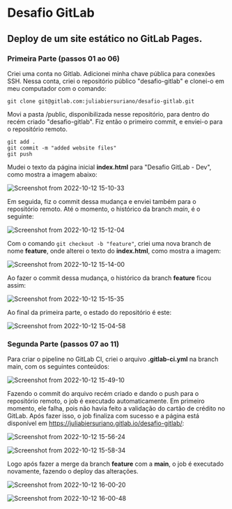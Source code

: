 # Desafio GitLab

## Deploy de um site estático no GitLab Pages.

### Primeira Parte (passos 01 ao 06)

Criei uma conta no Gitlab. Adicionei minha chave pública para conexões SSH. Nessa conta, criei o repositório público "desafio-gitlab" e clonei-o em meu computador com o comando:

```
git clone git@gitlab.com:juliabiersuriano/desafio-gitlab.git
```

Movi a pasta /public, disponibilizada nesse repositório, para dentro do recém criado "desafio-gitlab". Fiz então o primeiro commit, e enviei-o para o repositório remoto.

```
git add .
git commit -m "added website files"
git push
```

Mudei o texto da página inicial **index.html** para "Desafio GitLab - Dev", como mostra a imagem abaixo:

![Screenshot from 2022-10-12 15-10-33](https://user-images.githubusercontent.com/85142222/195427901-bfdfbb08-e328-493a-b8e2-9d630de4455b.png)

Em seguida, fiz o commit dessa mudança e enviei também para o repositório remoto. Até o momento, o histórico da branch *main*, é o seguinte:

![Screenshot from 2022-10-12 15-12-04](https://user-images.githubusercontent.com/85142222/195428159-1371c768-7abf-4c3c-b504-56cce418a4d3.png)

Com o comando `git checkout -b "feature"`, criei uma nova branch de nome **feature**, onde alterei o texto do **index.html**, como mostra a imagem:

![Screenshot from 2022-10-12 15-14-00](https://user-images.githubusercontent.com/85142222/195428662-fecb8309-f728-4f7b-9721-65390bfa5f02.png)

Ao fazer o commit dessa mudança, o histórico da branch **feature** ficou assim:

![Screenshot from 2022-10-12 15-15-35](https://user-images.githubusercontent.com/85142222/195428798-f1a21568-1e06-4047-9724-7057c53f2149.png)

Ao final da primeira parte, o estado do repositório é este:

![Screenshot from 2022-10-12 15-04-58](https://user-images.githubusercontent.com/85142222/195428913-5b6dd118-c381-49b2-b3f9-2246aeef9f45.png)

### Segunda Parte (passos 07 ao 11)

Para criar o pipeline no GitLab CI, criei o arquivo **.gitlab-ci.yml** na branch main, com os seguintes conteúdos:

![Screenshot from 2022-10-12 15-49-10](https://user-images.githubusercontent.com/85142222/195434668-f5fe15bc-5b72-4741-b9f3-3fa9bb572fde.png)

Fazendo o commit do arquivo recém criado e dando o push para o repositório remoto, o job é executado automaticamente. Em primeiro momento, ele falha, pois não havia feito a validação do cartão de crédito no GitLab. Após fazer isso, o job finaliza com sucesso e a página está disponível em https://juliabiersuriano.gitlab.io/desafio-gitlab/:

![Screenshot from 2022-10-12 15-56-24](https://user-images.githubusercontent.com/85142222/195436027-86ef2a7d-1054-4b29-a99d-acd8b5e69be2.png)

![Screenshot from 2022-10-12 15-58-34](https://user-images.githubusercontent.com/85142222/195436155-fd300f84-b37c-4e00-a980-343fe5eadd99.png)

Logo após fazer a merge da branch **feature** com a **main**, o job é executado novamente, fazendo o deploy das alterações.

![Screenshot from 2022-10-12 16-00-20](https://user-images.githubusercontent.com/85142222/195436787-3662ba32-1ad0-4869-9f79-21a1a4bff344.png)

![Screenshot from 2022-10-12 16-00-48](https://user-images.githubusercontent.com/85142222/195436895-a0ec79b3-c696-4daa-b34e-4cee1c32e4b8.png)

